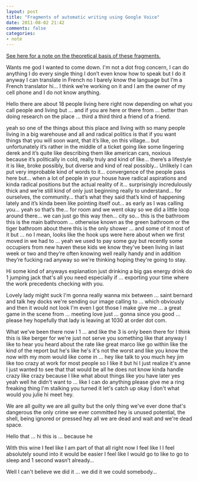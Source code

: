 ```yaml
---
layout: post
title: "Fragments of automatic writing using Google Voice"
date: 2011-08-02 21:42
comments: false
categories:
- note
---
```


[See here for a note on the theoretical basis of these fragments.][1]

Wants me god I wanted to come down. I'm not a dot frog concern, I can do anything I do every single thing I don’t even know how to speak but I do it anyway I can translate in French no I barely know the language but I’m a French translator hi… I think we’re working on it and I am the owner of my cell phone and I do not know anything.

Hello there are about 18 people living here right now depending on what you call people and living but … and if you are here or there from … better than doing research on the place … third a third third a friend of a friend.

yeah so one of the things about this place and living with so many people living in a big warehouse and all and radical politics is that if you want things that you will soon want, that it’s like, on this village… but unfortunately it’s rather in the middle of a ticket going like some lingering derek and it’s quite like describing them like american cars, noxious because it’s politically in cold, really truly and kind of like… there’s a lifestyle it is like, broke possibly, but diverse and kind of real possibly… Unlikely I can put very improbable kind of words to it… convergence of the people pass here but… when a lot of people in your house have radical aspirations and kinda radical positions but the actual reality of it… surprisingly incredulously thick and we’re still kind of only just beginning really to understand… for ourselves, the community… that’s what they said that’s kind of happening lately and it’s kinda been like pointing itself out… as early as I was calling you… yeah so that’s the… for room and we went okay so we did a little loop around there… we can just go this way then… city so… this is the bathroom this is the main bathroom … otherwise known as the green bathroom or the tiger bathroom about there this is the only shower … and some of it most of it but … no I mean, looks like the hook ups were here about when we first moved in we had to … yeah we used to pay some guy but recently some occupiers from new haven these kids we know they've been living in last week or two and they’re often knowing well really handy and in addition they’re fucking rad anyway so we're thinking hoping they're going to stay.

Hi some kind of anyways explanation just drinking a big gas energy drink do 1 jumping jack that's all you need especially if … exporting your time where the work precedents checking with you.

Lovely lady might suck I'm gonna really wanna mix between … saint bernard and talk hey docks we're sending our image calling to … which obviously and then it would not look I'm even I got those I make give me … a great game in the scene from … meeting love just … gonna since you good … please hey hopefully that lady is leaving at 1030 at order dot com.

What we've been there now I 1 … and like the 3 is only been there for I think this is like berger for we're just not serve you something like that anyway I like to hear you heard about the rate like great marco like go within like the kind of the report but he's like he's it's not the worst and like you know the now with my mom would like come in … hey like talk to you much hey jim like too crazy at work for most people so I like it but hi I just realize it's anne I just wanted to see that that would be all he does not know kinda handle crazy like crazy because I like what about things like you have later yes yeah well he didn't want to … like I can do anything please give me a ring freaking thing I'm stalking you turned it let's catch up okay I don't what would you julie hi meet hey.

We are all guilty we are all guilty but the only thing we've ever done that's dangerous the only crime we ever committed hey is unused potential, the shell, being ignored or pressed hey all we are dead and wait and we're dead space.

Hello that … hi this is … because he

With this wine I feel like I am part of that all right now I feel like I I feel absolutely sound into it would be easier I feel like I would go to like to go to sleep and 1 second wasn’t already…

Well I can't believe we did it … we did it we could somebody… 

[1]:	http://jmrphy.net/blog/2011/05/14/using-googles-transcription-service-as-a-universal-consciousness/
